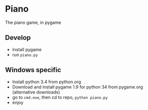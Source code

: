 # Piano

The piano game, in pygame

## Develop

* Install pygame
* run `piano.py`

## Windows specific

* Install python 3.4 from python.org
* Download and install pygame 1.9 for python 34 from pygame.org (alternative downloads)
* go to `cmd.exe`, then cd to repo, `python piano.py`
* enjoy
